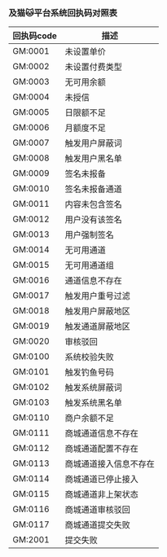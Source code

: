 

###  及猫🐱平台系统回执码对照表


|  回执码code |  描述 
| ------------ | ------------ 
|GM:0001 |未设置单价
|GM:0002 |未设置付费类型
|GM:0003 |无可用余额
|GM:0004 |未授信
|GM:0005 |日限额不足
|GM:0006 |月额度不足
|GM:0007 |触发用户屏蔽词
|GM:0008 |触发用户黑名单
|GM:0009 |签名未报备
|GM:0010 |签名未报备通道
|GM:0011 |内容未包含签名
|GM:0012 |用户没有该签名
|GM:0013 |用户强制签名
|GM:0014 |无可用通道
|GM:0015 |无可用通道组
|GM:0016 |通道信息不存在
|GM:0017 |触发用户重号过滤
|GM:0018 |触发用户屏蔽地区
|GM:0019 |触发通道屏蔽地区
|GM:0020 |审核驳回
|GM:0100 |系统校验失败
|GM:0101 |触发钓鱼号码
|GM:0102 |触发系统屏蔽词
|GM:0103 |触发系统黑名单
|GM:0110 |商户余额不足
|GM:0111 |商城通道信息不存在
|GM:0112 |商城通道配置不存在
|GM:0113 |商城通道接入信息不存在
|GM:0114 |商城通道已停止接入
|GM:0115 |商城通道非上架状态
|GM:0116 |商城通道审核驳回
|GM:0117 |商城通道提交失败
|GM:2001 |提交失败



